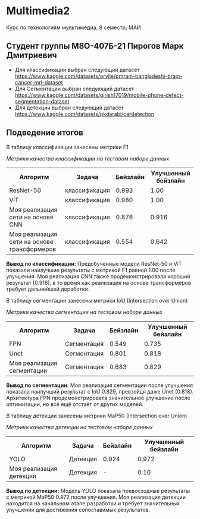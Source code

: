 # Multimedia2
Курс по технологиям мультимедиа, 8 семестр, МАИ

## Студент группы М8О-407Б-21 Пирогов Марк Дмитриевич

- Для классификации выбран следующий датасет https://www.kaggle.com/datasets/orvile/pmram-bangladeshi-brain-cancer-mri-dataset
- Для Сегментации выбран следующий датасет https://www.kaggle.com/datasets/girish17019/mobile-phone-defect-segmentation-dataset
- Для детекции выбран следующий датасет https://www.kaggle.com/datasets/pkdarabi/cardetection

## Подведение итогов

В таблицу классификации занесены метрики F1

*Метрики качества классификации на тестовом наборе данных*
<table>
    <tr>
        <th>Алгоритм</th>
        <th>Задача</th>
        <th>Бейзлайн</th>
        <th>Улучшенный бейзлайн</th>
    </tr>
    <tr>
        <td>ResNet-50</td>
        <td>классификация</td>
        <td>0.993</td>
        <td>1.00</td>
    </tr>
    <tr>
        <td>ViT</td>
        <td>классификация</td>
        <td>0.980</td>
        <td>1.00</td>
    </tr>
    <tr>
        <td>Моя реализация сети на основе CNN</td>
        <td>классификация</td>
        <td>0.876</td>
        <td>0.916</td>
    </tr>
    <tr>
        <td>Моя реализация сети на основе трансформеров</td>
        <td>классификация</td>
        <td>0.554</td>
        <td>0.642</td>
    </tr>
</table>

**Вывод по классификации:** Предобученные модели ResNet-50 и ViT показали наилучшие результаты с метрикой F1 равной 1.00 после улучшения. Моя реализация CNN также продемонстрировала хороший результат (0.916), в то время как реализация на основе трансформеров требует дальнейшей доработки.


В таблицу сегментации занесены метрики IoU (Intersection over Union)

*Метрики качества сегментации на тестовом наборе данных*
<table>
    <tr>
        <th>Алгоритм</th>
        <th>Задача</th>
        <th>Бейзлайн</th>
        <th>Улучшенный бейзлайн</th>
    </tr>
    <tr>
        <td>FPN</td>
        <td>Сегментация</td>
        <td>0.549</td>
        <td>0.735</td>
    </tr>
    <tr>
        <td>Unet</td>
        <td>Сегментация</td>
        <td>0.801</td>
        <td>0.818</td>
    </tr>
    <tr>
        <td>Моя реализация сегментации</td>
        <td>Сегментация</td>
        <td>0.683</td>
        <td>0.829</td>
    </tr>
</table>

**Вывод по сегментации:** Моя реализация сегментации после улучшения показала наилучший результат с IoU 0.829, превзойдя даже Unet (0.818). Архитектура FPN продемонстрировала значительное улучшение после оптимизации, но всё ещё отстаёт от других моделей.


В таблицу детекции занесены метрики MaP50 (Intersection over Union)

*Метрики качества детекции на тестовом наборе данных*
<table>
    <tr>
        <th>Алгоритм</th>
        <th>Задача</th>
        <th>Бейзлайн</th>
        <th>Улучшенный бейзлайн</th>
    </tr>
    <tr>
        <td>YOLO</td>
        <td>Детекция</td>
        <td>0.924</td>
        <td>0.972</td>
    </tr>
    <tr>
        <td>Моя реализация детекции</td>
        <td>Детекция</td>
        <td>-</td>
        <td>0.10</td>
    </tr>
</table>

**Вывод по детекции:** Модель YOLO показала превосходные результаты с метрикой MaP50 0.972 после улучшения. Моя реализация детекции находится на начальном этапе разработки и требует значительных улучшений для достижения сопоставимых результатов.
